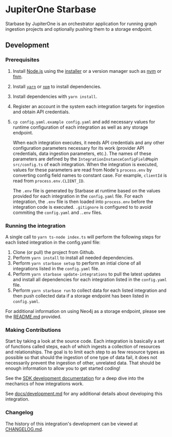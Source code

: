 # JupiterOne Starbase

Starbase by JupiterOne is an orchestrator application for running graph
ingestion projects and optionally pushing them to a storage endpoint.

<!-- TODO review licensing (matched existing graph-* projects) -->

<!-- TODO use commander for CLI -->

<!-- TODO add functinality to kick off docker Neo4j image. -->

## Development

### Prerequisites

1. Install [Node.js](https://nodejs.org/) using the
   [installer](https://nodejs.org/en/download/) or a version manager such as
   [nvm](https://github.com/nvm-sh/nvm) or [fnm](https://github.com/Schniz/fnm).
2. Install [`yarn`](https://yarnpkg.com/getting-started/install) or
   [`npm`](https://github.com/npm/cli#installation) to install dependencies.
3. Install dependencies with `yarn install`.
4. Register an account in the system each integration targets for ingestion and
   obtain API credentials.
5. `cp config.yaml.example config.yaml` and add necessary values for runtime 
   configuration of each integration as well as any storage endpoint.

   When each integration executes, it needs API credentials and any other
   configuration parameters necessary for its work (provider API credentials,
   data ingestion parameters, etc.). The names of these parameters are defined
   by the `IntegrationInstanceConfigFieldMap`in `src/config.ts` of each
   integration. When the integration is executed, values for these parameters 
   are read from Node's `process.env` by converting config field names to 
   constant case. For example, `clientId` is read from `process.env.CLIENT_ID`.

   The `.env` file is generated by Starbase at runtime based on the values
   provided for each integration in the `config.yaml` file.  For each integration, 
   the `.env` file is then loaded into `process.env` before the integration code 
   is executed.  `.gitignore` is configured to to avoid commiting the `config.yaml`
   and .`.env` files.

### Running the integration

A single call to `yarn ts-node index.ts` will perform the following steps for 
each listed integration in the config.yaml file:
  1. Clone (or pull) the project from Github.
  2. Perform `yarn install` to install all needed dependencies.
  3. Perform `yarn starbase setup` to perform an intial clone of all integrations
     listed in the `config.yaml` file.
  4. Perform `yarn starbase update-integrations` to pull the latest updates and 
     install all dependencies for each integration listed in the `config.yaml` file. 
  4. Perform `yarn starbase run` to collect data for each listed integration and
     then push collected data if a storage endpoint has been listed in `config.yaml`.

For additional information on using Neo4j as a storage endpoint, please see the
[README.md](docker/README.md) provided.

### Making Contributions

Start by taking a look at the source code. Each integration is basically a set
of functions called steps, each of which ingests a collection of resources and
relationships. The goal is to limit each step to as few resource types as
possible so that should the ingestion of one type of data fail, it does not
necessarily prevent the ingestion of other, unrelated data. That should be
enough information to allow you to get started coding!

See the
[SDK development documentation](https://github.com/JupiterOne/sdk/blob/main/docs/integrations/development.md)
for a deep dive into the mechanics of how integrations work.

See [docs/development.md](docs/development.md) for any additional details about
developing this integration.

### Changelog

The history of this integration's development can be viewed at
[CHANGELOG.md](CHANGELOG.md).


